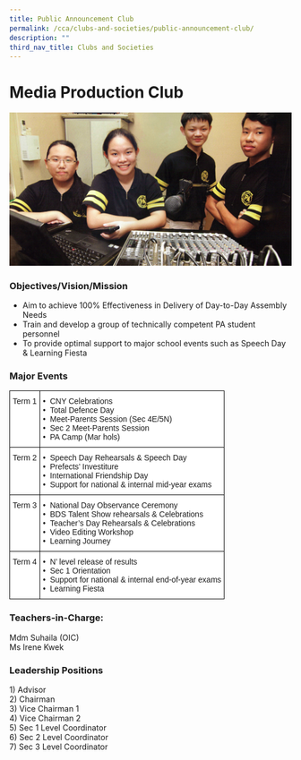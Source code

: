 ```yaml
---
title: Public Announcement Club
permalink: /cca/clubs-and-societies/public-announcement-club/
description: ""
third_nav_title: Clubs and Societies
---
```

Media Production Club
=====================


![Public Announcement Club](/images/Public-Announcement.jpg)

### Objectives/Vision/Mission

*   Aim to achieve 100% Effectiveness in Delivery of Day-to-Day Assembly Needs
*   Train and develop a group of technically competent PA student personnel
*   To provide optimal support to major school events such as Speech Day & Learning Fiesta


### Major Events

<style type="text/css">
.tg  {border-collapse:collapse;border-spacing:0;}
.tg td{border-color:black;border-style:solid;border-width:1px;font-family:Arial, sans-serif;font-size:14px;
  overflow:hidden;padding:10px 5px;word-break:normal;}
.tg th{border-color:black;border-style:solid;border-width:1px;font-family:Arial, sans-serif;font-size:14px;
  font-weight:normal;overflow:hidden;padding:10px 5px;word-break:normal;}
.tg .tg-ktyi{background-color:#FFF;text-align:left;vertical-align:top}
</style>
<table class="tg">
<thead>
  <tr>
    <th class="tg-ktyi">Term 1</th>
    <th class="tg-ktyi">•&nbsp;&nbsp;CNY Celebrations<br>•&nbsp;&nbsp;Total Defence Day<br>•&nbsp;&nbsp;Meet-Parents Session (Sec 4E/5N)<br>•&nbsp;&nbsp;Sec 2 Meet-Parents Session<br>•&nbsp;&nbsp;PA Camp (Mar hols)</th>
  </tr>
</thead>
<tbody>
  <tr>
    <td class="tg-ktyi">Term 2</td>
    <td class="tg-ktyi">•&nbsp;&nbsp;Speech Day Rehearsals &amp; Speech Day<br>•&nbsp;&nbsp;Prefects’ Investiture<br>•&nbsp;&nbsp;International Friendship Day<br>•&nbsp;&nbsp;Support for national &amp; internal mid-year exams</td>
  </tr>
  <tr>
    <td class="tg-ktyi">Term 3</td>
    <td class="tg-ktyi">•&nbsp;&nbsp;National Day Observance Ceremony<br>•&nbsp;&nbsp;BDS Talent Show rehearsals &amp; Celebrations<br>•&nbsp;&nbsp;Teacher’s Day Rehearsals &amp; Celebrations<br>•&nbsp;&nbsp;Video Editing Workshop<br>•&nbsp;&nbsp;Learning Journey</td>
  </tr>
  <tr>
    <td class="tg-ktyi">Term 4</td>
    <td class="tg-ktyi">•&nbsp;&nbsp;N’ level release of results<br>•&nbsp;&nbsp;Sec 1 Orientation<br>•&nbsp;&nbsp;Support for national &amp; internal end-of-year exams<br>•&nbsp;&nbsp;Learning Fiesta</td>
  </tr>
</tbody>
</table>


### Teachers-in-Charge:

Mdm Suhaila (OIC)   
Ms Irene Kwek   

### Leadership Positions

1\) Advisor  
2) Chairman  
3) Vice Chairman 1  
4) Vice Chairman 2  
5) Sec 1 Level Coordinator  
6) Sec 2 Level Coordinator  
7) Sec 3 Level Coordinator